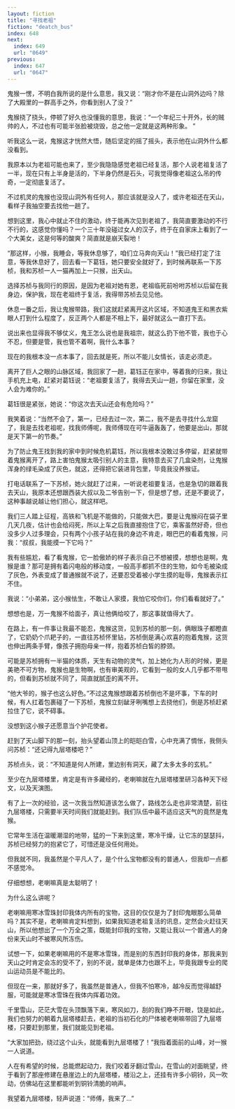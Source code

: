 ```yaml
---
layout: fiction
title: "寻找老祖"
fiction: "deatch_bus"
index: 648
next:
  index: 649
  url: "0649"
previous:
  index: 647
  url: "0647"
---
```

鬼猴一愣，不明白我所说的是什么意思，我又说：“刚才你不是在山洞外边吗？除了大殿里的一群高手之外，你看到别人了没？”

鬼猴挠了挠头，停顿了好久也没懂我的意思，我说：“一个年纪三十开外，长的贼帅的人，不过也有可能半张脸被烧毁，总之他一定就是这两种形象。 ”

听我这么一说，鬼猴这才恍然大悟，随后坚定的摇了摇头，表示他在山洞外什么都没看到。

我原本以为老祖可能也来了，至少我隐隐感觉老祖已经复活，那个人说老祖复活了一半，现在只有上半身是活的，下半身仍然是石头，可我觉得像老祖这么吊的传奇，一定彻底复活了。

不过机灵的鬼猴也没现山洞外有任何人，那应该就是没人了，或许老祖还在天山，看样子我抽空要去找他一趟了。

想到这里，我心中就止不住的激动，终于能再次见到老祖了，我简直要激动的不行不行的，这感觉你懂吗？一个三十年没碰过女人的汉子，终于在自家床上看到了一个大美女，这是何等的酸爽？简直就是崩天裂地！

“那这样，小猴，我睡会，等我休息够了，咱们立马奔向天山！”我已经打定了注意，等我休息好了，回去看一下葛钰，她只要安全就好了，到时候再联系一下苏桢，我和苏桢一人一猫再加上一只猴，出天山。

选择苏桢与我同行的原因，是因为老祖对她有恩，老祖临死前吩咐苏桢以后留在我身边，保护我，现在老祖终于复活，我得带苏桢去见见他。

休息一番之后，我让鬼猴带路，我们这就赶紧离开这片区域，不知道鬼王和黑衣紫眼人打到什么程度了，反正两个人都是不相上下，最好就这么一直打下去。

说出来也显得我不够仗义，鬼王怎么说也是我祖宗，就这么扔下他不管，我也于心不忍，但要是管，我也管不着啊，我什么本事？

现在的我根本没一点本事了，回去就是死，所以不能儿女情长，该走必须走。

离开了巨人之眼的山脉区域，我回家了一趟，葛钰正在家中，等着我的归来，我让手机充上电，赶紧对葛钰说：“老祖要复活了，我得去天山一趟，你留在家里，没人会为难你的。”

葛钰很是紧张，她说：“你这次去天山还会有危险吗？”

我笑着说：“当然不会了，第一，已经去过一次，第二，我不是去寻找什么龙窟了，我是去找老祖呢，找我师傅呢，我师傅现在可牛逼轰轰了，他要是出山，那就是天下第一的节奏。”

为了防止鬼王找到我的家中到时候危机葛钰，所以我根本没敢过多停留，赶紧就带着鬼猴离开了，路上害怕鬼猴太吸引别人的主意，我特意去买了几盒染剂，让鬼猴浑身的绿毛染成了灰色，就这，还得把它装进背包里，毕竟我没养猴证。

打电话联系了一下苏桢，她火就赶了过来，一听说老祖要复活，也是急切的跟着我去天山，我原本还想跟西装大叔以及二爷告别一下，但是想了想，还是不要说了，这种事越说越让他们担心，就这样吧。

我们三人踏上征程，高铁和飞机是不能做的，只能做大巴，要是让鬼猴闷在袋子里几天几夜，估计也会给闷死，所以上车之后我直接抱住了它，乘客虽然好奇，但也没多少人过多理会，只有两个小孩子站在我的身边不肯走，眼巴巴的看着鬼猴，问我：“叔叔，我能摸一下它吗？”

我有些尴尬，看了看鬼猴，它一脸傲娇的样子表示自己不想被摸，想想也是啊，鬼猴是谁？那可是拥有着闪电般的移动度，一般高手都抓不住的生物，如今毛被染成了灰色，外表变成了普通猴就不说了，还要忍受着被小学生摸的耻辱，鬼猴表示扛不住。

我说：“小弟弟，这小猴怯生，不敢让人家摸，我怕它咬你们，你们看看就好了。”

想想也是，万一鬼猴不给面子，真让他俩给咬了，那这事就值得大了。

在路上，有一件事让我最不能忍，鬼猴这货，见到苏桢的那一刻，俩眼珠子都瞪直了，它奶奶个爪耙子的，一直往苏桢怀里钻，苏桢倒是满心欢喜的抱着鬼猴，这货也伸出两条手臂，像孩子拥抱母亲一样，抱着苏桢白皙的脖颈。

可能是苏桢拥有一半猫的体质，天生有动物的灵气，加上她化为人形的时候，更是美艳不可方物，鬼猴也是生物啊，也有审美观的，它看到一般的女人几乎都不带甩的，但看到苏桢就不同了，简直就腻歪的离不开。

“他大爷的，猴子也这么好色。”不过这鬼猴想跟着苏桢倒也不是坏事，下车的时候，有人扛着包裹碰了一下苏桢，鬼猴立刻龇牙咧嘴想上去挠他们，倒是苏桢赶紧拉住了它，说不碍事。

没想到这小猴子还愿意当个护花使者。

赶到了天山脚下的那一刻，抬头望着山顶上的皑皑白雪，心中充满了惆怅，我侧头问苏桢：“还记得九层塔楼吧？”

苏桢点头，说：“不知道是何人所建，里边别有洞天，藏了太多太多的玄机。”

至少在九层塔楼里，肯定是有许多藏经的，老喇嘛就在九层塔楼里研习各种天下经文，以及天演图。

有了上一次的经验，这一次我当然知道该怎么做了，路线怎么走也非常清楚，前往九层塔楼，只需要半天时间我们就能赶到。我们队伍中最不适应这天气的竟然是鬼猴。

它常年生活在温暖潮湿的地带，猛的一下来到这里，寒冷干燥，让它冻的瑟瑟抖，苏桢已经努力的抱紧它了，可惜还是没任何用处。

但我就不同，我虽然是个平凡人了，是个什么宝物都没有的普通人，但我却一点都不感觉冷。

仔细想想，老喇嘛真是太聪明了！

为什么这么讲呢？

老喇嘛用寒冰雪珠封印我体内所有的宝物，这目的仅仅是为了封印鬼眼那么简单吗？其实不是，老喇嘛肯定料想到，如果我知道老祖复活的讯息，定然会火赶往天山，所以他想出了一个万全之策，既能封印我的宝物，又能让我以一个普通人的身份来天山时不被寒风所冻伤。

试想一下，如果老喇嘛用的不是寒冰雪珠，而是别的东西封印我的身体，那我来到天山之时肯定会冻的受不了，别的不说，就单是体力也跟不上，毕竟我跟专业的爬山运动员是不能比的。

但现在一来，那就好多了，我虽然是普通人，但我不怕寒冷，越冷反而觉得越舒服，可能就是寒冰雪珠在我体内挥着功效。

千里雪山，茫茫大雪在头顶飘落下来，寒风如刀，刮的我们睁不开眼，饶是如此，我们也努力的朝着九层塔楼赶去，老祖的当初石化的尸体被老喇嘛带回了九层塔楼，只要赶到那里，我们就能见到老祖。

“大家加把劲，绕过这个山头，就能看到九层塔楼了！”我指着面前的山峰，对一猴一人说道。

人在有希望的时候，总能燃起动力，我们咬着牙翻过雪山，在雪山的对面眺望，终于看到了那座修建在悬崖边上的九层塔楼，楼沿之上，还挂有许多小铜铃，风一吹动，仿佛站在这里都能听到铜铃清脆的响声。

我望着九层塔楼，轻声说道：“师傅，我来了...”
